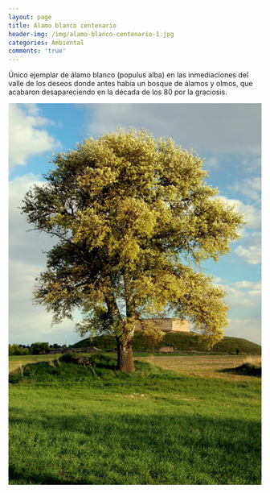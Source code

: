 ```yaml
---
layout: page
title: Álamo blanco centenario
header-img: /img/alamo-blanco-centenario-1.jpg
categories: Ambiental
comments: 'true'
---
```



Único ejemplar de álamo blanco (populus alba) en las inmediaciones del valle de los deseos donde antes había un bosque de álamos y olmos, que acabaron desapareciendo en la década de los 80 por la graciosis. 

<div class="photos">
<img src="/img/alamo-blanco-centenario-1.jpg" alt="Álamo blanco centenario">
</div>

